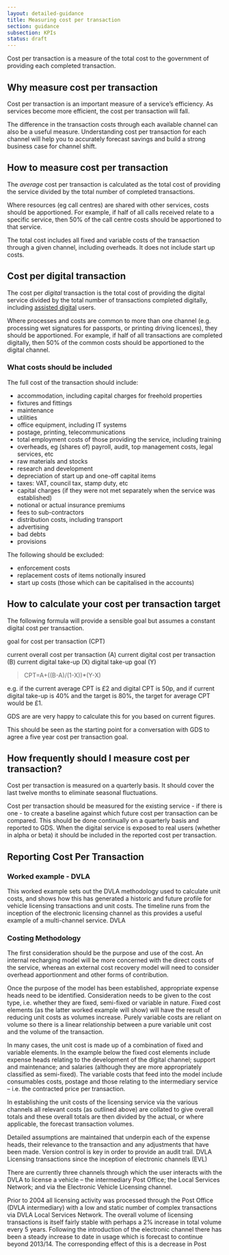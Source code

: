 ```yaml
---
layout: detailed-guidance
title: Measuring cost per transaction
section: guidance
subsection: KPIs
status: draft
---
```


Cost per transaction is a measure of the total cost to the government of providing each completed transaction.

## Why measure cost per transaction

Cost per transaction is an important measure of a service’s efficiency. As services become more efficient, the cost per transaction will fall.

The difference in the transaction costs through each available channel can also be a useful measure. Understanding cost per transaction for each channel will help you to accurately forecast savings and build a strong business case for channel shift.

## How to measure cost per transaction

The *average* cost per transaction is calculated as the total cost of providing the service divided by the total number of completed transactions.

Where resources (eg call centres) are shared with other services, costs should be apportioned. For example, if half of all calls received relate to a specific service, then 50% of the call centre costs should be apportioned to that service.

The total cost includes all fixed and variable costs of the transaction through a given channel, including overheads. It does not include start up costs.

## Cost per digital transaction

The cost per *digital* transaction is the total cost of providing the digital service divided by the total number of transactions completed digitally, including [assisted digital](/assisted-digital/index.html) users.

Where processes and costs are common to more than one channel (e.g. processing wet signatures for passports, or printing driving licences), they should be apportioned. For example, if half of all transactions are completed digitally, then 50% of the common costs should be apportioned to the digital channel.

### What costs should be included

The full cost of the transaction should include:

* accommodation, including capital charges for freehold properties
* fixtures and fittings
* maintenance
* utilities
* office equipment, including IT systems
* postage, printing, telecommunications
* total employment costs of those providing the service, including training
* overheads, eg (shares of) payroll, audit, top management costs, legal services, etc
* raw materials and stocks
* research and development
* depreciation of start up and one-off capital items
* taxes: VAT, council tax, stamp duty, etc
* capital charges (if they were not met separately when the service was established)
* notional or actual insurance premiums
* fees to sub-contractors
* distribution costs, including transport
* advertising
* bad debts
* provisions

The following should be excluded:

* enforcement costs
* replacement costs of items notionally insured
* start up costs (those which can be capitalised in the accounts)

## How to calculate your cost per transaction target

The following formula will provide a sensible goal but assumes a constant digital cost per transaction.

goal for cost per transaction (CPT)

current overall cost per transaction (A)
current digital cost per transaction (B)
current digital take-up (X)
digital take-up goal (Y)

> CPT=A+((B-A)/(1-X))*(Y-X)

e.g. if the current average CPT is £2 and digital CPT is 50p, and if current digital take-up is 40% and the target is 80%, the target for average CPT would be £1.

GDS are are very happy to calculate this for you based on current figures.

This should be seen as the starting point for a conversation with GDS to agree a five year cost per transaction goal.

## How frequently should I measure cost per transaction?

Cost per transaction is measured on a quarterly basis. It should cover the last twelve months to eliminate seasonal fluctuations.

Cost per transaction should be measured for the existing service - if there is one - to create a baseline against which future cost per transaction can be compared. This should be done continually on a quarterly basis and reported to GDS. When the digital service is exposed to real users (whether in alpha or beta) it should be included in the reported cost per transaction.

## Reporting Cost Per Transaction

### Worked example - DVLA

This worked example sets out the DVLA methodology used to calculate unit costs, and shows how this has generated a historic and future profile for vehicle licensing transactions and unit costs. The timeline runs from the inception of the electronic licensing channel as this provides a useful example of a multi-channel service. DVLA

### Costing Methodology

The first consideration should be the purpose and use of the cost. An internal recharging model will be more concerned with the direct costs of the service, whereas an external cost recovery model will need to consider overhead apportionment and other forms of contribution.

Once the purpose of the model has been established, appropriate expense heads need to be identified. Consideration needs to be given to the cost type, i.e. whether they are fixed, semi-fixed or variable in nature. Fixed cost elements (as the latter worked example will show) will have the result of reducing unit costs as volumes increase. Purely variable costs are reliant on volume so there is a linear relationship between a pure variable unit cost and the volume of the transaction.

In many cases, the unit cost is made up of a combination of fixed and variable elements. In the example below the fixed cost elements include expense heads relating to the development of the digital channel; support and maintenance; and salaries (although they are more appropriately classified as semi-fixed). The variable costs that feed into the model include consumables costs, postage and those relating to the intermediary service – i.e. the contracted price per transaction.

In establishing the unit costs of the licensing service via the various channels all relevant costs (as outlined above) are collated to give overall totals and these overall totals are then divided by the actual, or where applicable, the forecast transaction volumes.

Detailed assumptions are maintained that underpin each of the expense heads, their relevance to the transaction and any adjustments that have been made. Version control is key in order to provide an audit trail. DVLA Licensing transactions since the inception of electronic channels (EVL)

There are currently three channels through which the user interacts with the DVLA to license a vehicle – the intermediary Post Office; the Local Services Network; and via the Electronic Vehicle Licensing channel.

Prior to 2004 all licensing activity was processed through the Post Office (DVLA intermediary) with a low and static number of complex transactions via DVLA Local Services Network. The overall volume of licensing transactions is itself fairly stable with perhaps a 2% increase in total volume every 5 years. Following the introduction of the electronic channel there has been a steady increase to date in usage which is forecast to continue beyond 2013/14. The corresponding effect of this is a decrease in Post
